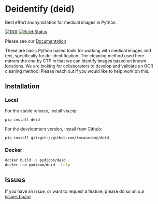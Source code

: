 # Deidentify (deid)

Best effort anonymization for medical images in Python.

[![DOI](https://zenodo.org/badge/94163984.svg)](https://zenodo.org/badge/latestdoi/94163984)
[![Build Status](https://travis-ci.org/pydicom/deid.svg?branch=master)](https://travis-ci.org/pydicom/deid)

Please see our [Documentation](https://pydicom.github.io/deid/)

These are basic Python based tools for working with medical images and text, specifically for de-identification.
The cleaning method used here mirrors the one by CTP in that we can identify images based on known
locations. We are looking for collaborators to develop and validate an OCR cleaning method! Please reach out if you would like to help work on this.


## Installation

### Local
For the stable release, install via pip:

```bash
pip install deid
```

For the development version, install from Github:

```bash
pip install git+git://github.com/tmcacademy/deid
```

### Docker

```bash
docker build -t pydicom/deid .
docker run pydicom/deid --help
```

## Issues
If you have an issue, or want to request a feature, please do so on our [issues board](https://www.github.com/pydicom/deid/issues)
